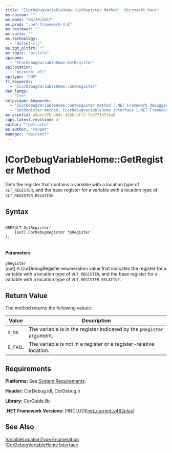 ```yaml
---
title: "ICorDebugVariableHome::GetRegister Method | Microsoft Docs"
ms.custom: ""
ms.date: "03/30/2017"
ms.prod: ".net-framework-4.6"
ms.reviewer: ""
ms.suite: ""
ms.technology: 
  - "dotnet-clr"
ms.tgt_pltfrm: ""
ms.topic: "article"
apiname: 
  - "ICorDebugVariableHome.GetRegister"
apilocation: 
  - "mscordbi.dll"
apitype: "COM"
f1_keywords: 
  - "ICorDebugVariableHome::GetRegister"
dev_langs: 
  - "C++"
helpviewer_keywords: 
  - "ICorDebugVariableHome::GetRegister method [.NET Framework debugging]"
  - "GetRegister method, ICorDebugVariableHome interface [.NET Framework debugging]"
ms.assetid: a5eecd7b-b04c-4266-bff2-7c8771d519a8
caps.latest.revision: 4
author: "rpetrusha"
ms.author: "ronpet"
manager: "wpickett"
---
```

# ICorDebugVariableHome::GetRegister Method
Gets the register that contains a variable with a location type of `VLT_REGISTER`, and the base register for a variable with a location type of `VLT_REGISTER_RELATIVE`.  
  
## Syntax  
  
```  
  
HRESULT GetRegister(  
    [out] CorDebugRegister *pRegister  
);  
  
```  
  
#### Parameters  
 `pRegister`  
 [out] A CorDebugRegister enumeration value  that indicates the register for a variable with a location type of `VLT_REGISTER`, and the base register for a variable with a location type of `VLT_REGISTER_RELATIVE`.  
  
## Return Value  
 The method returns the following values:  
  
|Value|Description|  
|-----------|-----------------|  
|`S_OK`|The variable is in the register indicated by the `pRegister` argument.|  
|`E_FAIL`|The variable is not in a register or a register-relative location.|  
  
## Requirements  
 **Platforms:** See [System Requirements](../../../../docs/framework/getting-started/system-requirements.md).  
  
 **Header:** CorDebug.idl, CorDebug.h  
  
 **Library:** CorGuids.lib  
  
 **.NET Framework Versions:** [!INCLUDE[net_current_v462plus](../../../../includes/net-current-v462plus-md.md)]  
  
## See Also  
 [VariableLocationType Enumeration](../../../../docs/framework/unmanaged-api/debugging/variablelocationtype-enumeration.md)   
 [ICorDebugVariableHome Interface](../../../../docs/framework/unmanaged-api/debugging/icordebugvariablehome-interface.md)